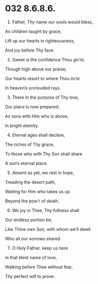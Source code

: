 # 032 8.6.8.6.

1.  Father, Thy name our souls would bless,

As children taught by grace,

Lift up our hearts in righteousness,

And joy before Thy face.

2.  Sweet is the confidence Thou giv’st,

Though high above our praise;

Our hearts resort to where Thou liv’st

In heaven’s unclouded rays.

3.  There in the purpose of Thy love,

Our place is now prepared;

As sons with Him who is above,

In bright etemity.

4.  Eternal ages shall declare,

The riches of Thy grace,

To those who with Thy Son shall share

A son’s eternal place.

5.  Absent as yet, we rest in hope,

Treading the desert path,

Waiting for Him who takes us up

Beyond the pow’r of death.

6.  We joy in Thee, Thy fullness shall

Our endless portion be,

Like Thine own Son, with whom we’ll dwell

Who all our sorrows shared.

7.  O Holy Father, keep us here

In that blest name of love,

Walking before Thee without fear,

Thy perfect will to prove.

